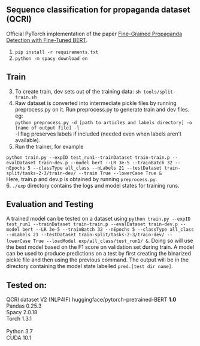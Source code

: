 
## Sequence classification for propaganda dataset (QCRI)

Official PyTorch implementation of the paper [Fine-Grained Propaganda Detection with Fine-Tuned BERT](https://www.aclweb.org/anthology/D19-5011.pdf).

1. ```pip install -r requirements.txt```
2. ```python -m spacy download en```

## Train
3. To create train, dev sets out of the training data: ```sh tools/split-train.sh``` 
4. Raw dataset is converted into intermediate pickle files by running preprocess.py on it. Run preprocess.py to generate train and dev files.
eg: <br>
```python preprocess.py -d [path to articles and labels directory] -o [name of output file] -l```
<br>-l flag preserves labels if included (needed even when labels aren't available).  
5. Run the trainer, for example <br>

```python train.py --expID test_run1--trainDataset train-train.p --evalDataset train-dev.p --model bert --LR 3e-5 --trainBatch 32 --nEpochs 5 --classType all_class --nLabels 21 --testDataset train-split/tasks-2-3/train-dev/ --train True --lowerCase True & ``` <br>
Here, train.p and dev.p is obtained by running ```preprocess.py```. <br>
6. ```./exp``` directory contains the logs and model states for training runs. 

## Evaluation and Testing
A trained model can be tested on a dataset using 
```python train.py --expID test_run1 --trainDataset train-train.p --evalDataset train-dev.p --model bert --LR 3e-5 --trainBatch 32 --nEpochs 5 --classType all_class --nLabels 21 --testDataset train-split/tasks-2-3/train-dev/ --lowerCase True --loadModel exp/all_class/test_run1/ &```. Doing so will use the best model based on the F1 score on validation set during train. A model can be used to produce predictions on a test by first creating the binarized pickle file and then using the previous command. The output will be in the directory containing the model state labelled ```pred.[test dir name]```.

## Tested on:
QCRI dataset V2 (NLP4IF) 
huggingface/pytorch-pretrained-BERT **1.0**<br>
Pandas 0.25.3 <br>
Spacy 2.0.18 <br>
Torch 1.3.1 <br>
<br>
Python 3.7 <br>
CUDA 10.1


